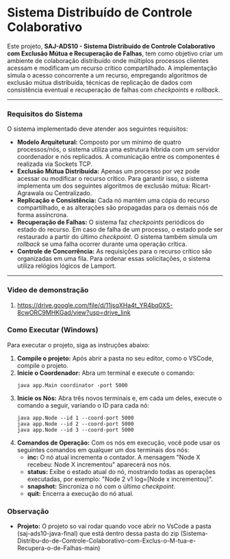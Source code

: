 # Sistema Distribuído de Controle Colaborativo

Este projeto, **SAJ-ADS10 - Sistema Distribuído de Controle Colaborativo com Exclusão Mútua e Recuperação de Falhas**, tem como objetivo criar um ambiente de colaboração distribuído onde múltiplos processos clientes acessam e modificam um recurso crítico compartilhado. A implementação simula o acesso concorrente a um recurso, empregando algoritmos de exclusão mútua distribuída, técnicas de replicação de dados com consistência eventual e recuperação de falhas com *checkpoints* e *rollback*.

---

### **Requisitos do Sistema**

O sistema implementado deve atender aos seguintes requisitos:

* **Modelo Arquitetural:** Composto por um mínimo de quatro processos/nós, o sistema utiliza uma estrutura híbrida com um servidor coordenador e nós replicados. A comunicação entre os componentes é realizada via Sockets TCP.
* **Exclusão Mútua Distribuída:** Apenas um processo por vez pode acessar ou modificar o recurso crítico. Para garantir isso, o sistema implementa um dos seguintes algoritmos de exclusão mútua: Ricart-Agrawala ou Centralizado.
* **Replicação e Consistência:** Cada nó mantém uma cópia do recurso compartilhado, e as alterações são propagadas para os demais nós de forma assíncrona.
* **Recuperação de Falhas:** O sistema faz *checkpoints* periódicos do estado do recurso. Em caso de falha de um processo, o estado pode ser restaurado a partir do último *checkpoint*. O sistema também simula um *rollback* se uma falha ocorrer durante uma operação crítica.
* **Controle de Concorrência:** As requisições para o recurso crítico são organizadas em uma fila. Para ordenar essas solicitações, o sistema utiliza relógios lógicos de Lamport.

---

### **Video de demonstração**

1. https://drive.google.com/file/d/11jsqXHa4t_YR4bq0XS-8cwORC9MHKGad/view?usp=drive_link

### **Como Executar (Windows)**

Para executar o projeto, siga as instruções abaixo:

1.  **Compile o projeto:** Após abrir a pasta no seu editor, como o VSCode, compile o projeto.
2.  **Inicie o Coordenador:** Abra um terminal e execute o comando:
    ```
    java app.Main coordinator -port 5000
    ```
3.  **Inicie os Nós:** Abra três novos terminais e, em cada um deles, execute o comando a seguir, variando o ID para cada nó:
    ```
    java app.Node --id 1 --coord-port 5000
    java app.Node --id 2 --coord-port 5000
    java app.Node --id 3 --coord-port 5000
    ```
4.  **Comandos de Operação:** Com os nós em execução, você pode usar os seguintes comandos em qualquer um dos terminais dos nós:
    * **inc:** O nó atual incrementa o contador. A mensagem "Node X recebeu: Node X incrementou" aparecerá nos nós.
    * **status:** Exibe o estado atual do nó, mostrando todas as operações executadas, por exemplo: "Node 2 v1 log=[Node x incrementou]".
    * **snapshot:** Sincroniza o nó com o último *checkpoint*.
    * **quit:** Encerra a execução do nó atual.

### **Observação**
* **Projeto:**  O projeto so vai rodar quando voce abrir no VsCode a pasta (saj-ads10-java-final) que está dentro dessa pasta do zip (Sistema-Distribu-do-de-Controle-Colaborativo-com-Exclus-o-M-tua-e-Recupera-o-de-Falhas-main)
